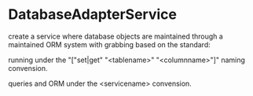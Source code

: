 # DatabaseAdapterService

create a service where database objects are maintained through a maintained ORM system with grabbing based on the standard:


running under the "["set|get" "\<tablename\>" "\<columnname\>"]" naming convension.

queries and ORM under the \<servicename\> convension.
